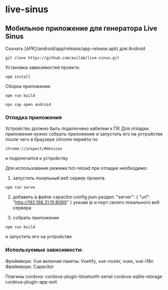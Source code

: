 # live-sinus

## Мобильное приложение для генератора Live Sinus 

Скачать [APK]/android/app/release/app-release.apk) для Android

```
git clone https://github.com/axilab/live-sinus.git
```

Установка зависимостей проекта:
```
npm install
```

Сборка приложения:
```
npm run build
```

```
npx cap open android
```

### Отладка приложения
Устройство должно быть подключено кабелем к ПК
Для отладки приложения нужно собрать приложение и запустить его на устройстве после чего в браузере chrome перейти по
```
chrome://inspect/#devices
```
и подключится к устройству

Для использования режима hot-reload при отладке необходимо: 
1. запустить локальный веб сервер проекта:
```
npm run serve
```

2. добавить в файле capacitor.config.json раздел:
           "server": {
             "url": "http://192.168.31.15:8080"
           }
указав ip и порт своего локального веб сервера

3. собрать приложение
```
npm run build
```
и запустить его на устройстве 

### Используемые зависимости:
Фреймворк: Vue включая пакеты: Vuetify, vue-router, vuex, vue-i18n
Фреймворк: Capacitor

Плагины cordova:
cordova-plugin-bluetooth-serial
cordova-sqlite-storage
cordova-plugin-app-exit

